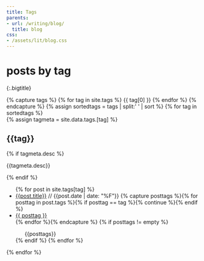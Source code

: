 ```yaml
---
title: Tags
parents:
- url: /writing/blog/
  title: blog
css:
- /assets/lit/blog.css
---
```


# posts by tag
{:.bigtitle}

<div class="tagindex">
  {% capture tags %}
    {% for tag in site.tags %}
      {{ tag[0] }}
    {% endfor %}
  {% endcapture %}
  {% assign sortedtags = tags | split:' ' | sort %}
  {% for tag in sortedtags %}
  <div class="tagbox">
    {% assign tagmeta = site.data.tags.[tag] %}
    <div class="taginfo">
      <h2 id="{{tag}}" class="tagname">{{tag}}</h2>
      {% if tagmeta.desc %}
      <p class="tagdesc">{{tagmeta.desc}}</p>
      {% endif %}
    </div>
    <ul class="taglist">
    {% for post in site.tags[tag] %}
      <li>
        <a class="postlink" href="{{post.url}}">{{post.title}}</a>
        <span class="postinfo">
          // <span class="date">{{post.date | date: "%F"}}</span>
          {% capture posttags %}{% for posttag in post.tags %}{% if posttag == tag %}{% continue %}{% endif %}<li><a href="#{{posttag}}">{{ posttag }}</a></li>{% endfor %}{% endcapture %}
          {% if posttags != empty %}
            <ul class="tags">
            {{posttags}}
            </ul>
          {% endif %}
        </span>
      </li>
    {% endfor %}
    </ul>
  </div>
  {% endfor %} <!-- for tag in tags -->
</div>